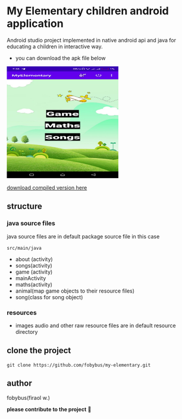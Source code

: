 # My Elementary children android application 
Android studio project implemented in native android api and java for educating a children in 
interactive way. 
* you can download the apk file below
<img src="public/capture.jpg" alt="screen capture" height="300px" width="300px">

[download compiled version here](https://fobybus.github.io/my-elementary/public/download.html)
## structure 
### java source files
java source files are in default package source file in this case 
```
src/main/java
```
- about (activity)
- songs(activity)
- game (activity)
- mainActivity
- maths(activity)
- animal(map game objects to their resource files)
- song(class for song object)
### resources 
- images audio and other raw resource files are in default resource directory

## clone the project 
```
git clone https://github.com/fobybus/my-elementary.git
```
## author 
fobybus(firaol w.)

**please contribute to the project** 🙏
